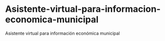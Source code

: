# Asistente-virtual-para-informacion-economica-municipal
Asistente virtual para información económica municipal
